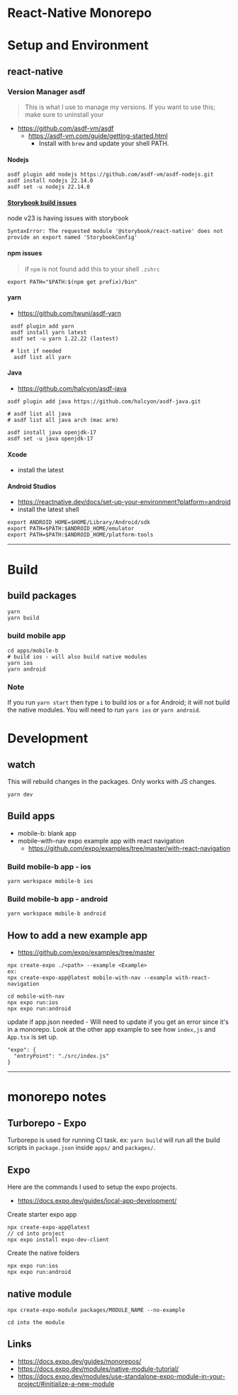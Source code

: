 # React-Native Monorepo

# Setup and Environment

## react-native

### Version Manager asdf
> This is what I use to manage my versions. If you want to use this; make sure to uninstall your 
- https://github.com/asdf-vm/asdf
	- https://asdf-vm.com/guide/getting-started.html
		- Install with `brew` and update your shell PATH. 
#### Nodejs

```
asdf plugin add nodejs https://github.com/asdf-vm/asdf-nodejs.git
asdf install nodejs 22.14.0
asdf set -u nodejs 22.14.0
```
#### [Storybook build issues ](https://github.com/storybookjs/storybook/issues/21981#issuecomment-2667367067)
node v23 is having issues with storybook
```
SyntaxError: The requested module '@storybook/react-native' does not provide an export named 'StorybookConfig'
```
#### npm issues
> if `npm` is not found add this to your shell 
> `.zshrc`
```
export PATH="$PATH:$(npm get prefix)/bin"
```

#### yarn 
- https://github.com/twuni/asdf-yarn

```
 asdf plugin add yarn
 asdf install yarn latest
 asdf set -u yarn 1.22.22 (lastest)

 # list if needed
  asdf list all yarn
 ```

#### Java
- https://github.com/halcyon/asdf-java
```
asdf plugin add java https://github.com/halcyon/asdf-java.git

# asdf list all java
# asdf list all java arch (mac arm)

asdf install java openjdk-17
asdf set -u java openjdk-17
```

#### Xcode
- install the latest 
#### Android Studios 
- https://reactnative.dev/docs/set-up-your-environment?platform=android
- install the latest 
shell 
```
export ANDROID_HOME=$HOME/Library/Android/sdk  
export PATH=$PATH:$ANDROID_HOME/emulator  
export PATH=$PATH:$ANDROID_HOME/platform-tools
```

---

# Build

## build packages
```
yarn
yarn build
```

 ### build mobile app
 ```
 cd apps/mobile-b
 # build ios - will also build native modules
 yarn ios
 yarn android
```

### Note
If you run `yarn start` then type `i` to build ios or `a` for Android; it will not build the native modules. You will need to run `yarn ios` or `yarn android`.


# Development 

## watch
This will rebuild changes in the packages. Only works with JS changes.
```
yarn dev
```
## Build apps
- mobile-b: blank app
- mobile-with-nav expo example app with react navigation
    - https://github.com/expo/examples/tree/master/with-react-navigation

### Build mobile-b app -  ios
```
yarn workspace mobile-b ios
```

### Build mobile-b app -  android
```
yarn workspace mobile-b android
```

## How to add a new example app 
- https://github.com/expo/examples/tree/master

```
npx create-expo ./<path> --example <Example>
ex:
npx create-expo-app@latest mobile-with-nav --example with-react-navigation

cd mobile-with-nav
npx expo run:ios
npx expo run:android
```

update if app.json needed - Will need to update if you get an error since it's in a monorepo. Look at the other app example to see how `index,js` and `App.tsx` is set up.
```    
"expo": {
  "entryPoint": "./src/index.js"
}
```


---

# monorepo notes

## Turborepo - Expo
Turborepo is used for running CI task. 
ex: `yarn build` will run all the build scripts in `package.json` inside `apps/` and `packages/`. 


## Expo 
Here are the commands I used to setup the expo projects. 
- https://docs.expo.dev/guides/local-app-development/

Create starter expo app
```
npx create-expo-app@latest
// cd into project
npx expo install expo-dev-client
```


Create the native folders 
```
npx expo run:ios
npx expo run:android
```


## native module 

```
npx create-expo-module packages/MODULE_NAME --no-example

cd into the module 
```

## Links
- https://docs.expo.dev/guides/monorepos/
- https://docs.expo.dev/modules/native-module-tutorial/
- https://docs.expo.dev/modules/use-standalone-expo-module-in-your-project/#initialize-a-new-module




